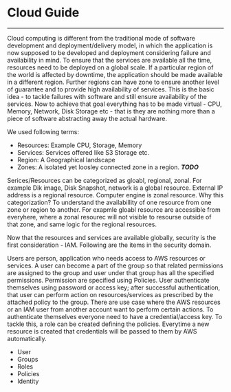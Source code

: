 # Cloud Guide
---
Cloud computing is different from the traditional mode of software development and deployment/delivery model, in which the application is now supposed to be developed and deployment considering failure and availability in mind. To ensure that the services are available all the time, resources need to be deployed on a global scale. If a particular region of the world is affected by downtime, the application should be made available in a different region. Further regions can have zone to ensure another level of guarantee and to provide high availability of services. This is the basic idea - to tackle failures with software and still ensure availability of the services. Now to achieve that goal everything has to be made virtual - CPU, Memory, Network, Disk Storage etc - that is they are nothing more than a piece of software abstracting away the actual hardware.

We used following terms:
* Resources: Example CPU, Storage, Memory
* Services: Services offered like S3 Storage etc.
* Region: A Geographical landscape
* Zones: A isolated yet loosley connected zone in a region. _**TODO**_

Serices/Resources can be categorized as gloabl, regional, zonal. For example Dik image, Disk Snapshot, network is a global resource. External IP address is a regional resource. Computer engine is zonal resource. Why this categorization? To understand the availabillity of one resource from one zone or region to another. For exapmle gloabl resource are accessible from everyhere, where a zonal resourec will not visible to resourse outside of that zone, and same logic for the regional resources.

Now that the resources and services are available globally, security is the first consideration - IAM. Following are the items in the security domain.

Users are person, application who needs access to AWS resources or services. A user can become a part of the group so that related permissions are assigned to the group and user under that group has all the specified permissions. Permission are specified using Policies. User authenticate themselves using password or access key; after successful authentication, that user can perform action on resources/services as prescribed by the attached policy to the group. There are use case where the AWS resources or an IAM user from another account want to perform certain actions. To authenticate themselves everyone need to have a credential/access key. To tackle this, a role can be created defining the policies. Everytime a new resource is created that credentials will be passed to them by AWS automatically.

* User
* Groups
* Roles
* Policies
* Identity
